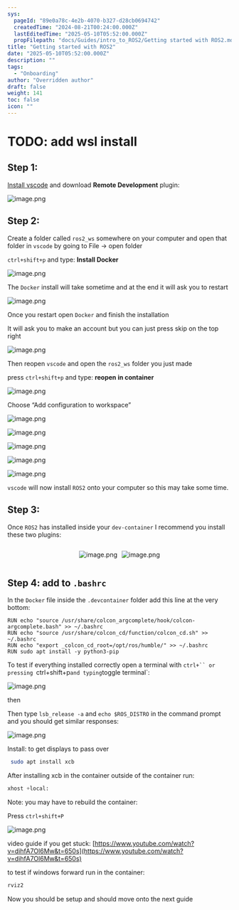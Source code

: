 ```yaml
---
sys:
  pageId: "89e0a78c-4e2b-4070-b327-d28cb0694742"
  createdTime: "2024-08-21T00:24:00.000Z"
  lastEditedTime: "2025-05-10T05:52:00.000Z"
  propFilepath: "docs/Guides/intro_to_ROS2/Getting started with ROS2.md"
title: "Getting started with ROS2"
date: "2025-05-10T05:52:00.000Z"
description: ""
tags:
  - "Onboarding"
author: "Overridden author"
draft: false
weight: 141
toc: false
icon: ""
---
```


# TODO: add wsl install

## Step 1:

[Install vscode](https://code.visualstudio.com/download) and download **Remote Development** plugin:

![image.png](https://prod-files-secure.s3.us-west-2.amazonaws.com/d518164a-d88e-44d1-a4ee-3adb3bd8bce0/efb52993-1881-4a40-b95e-6f020334f022/image.png?X-Amz-Algorithm=AWS4-HMAC-SHA256&X-Amz-Content-Sha256=UNSIGNED-PAYLOAD&X-Amz-Credential=ASIAZI2LB4665W6OU2ZL%2F20250514%2Fus-west-2%2Fs3%2Faws4_request&X-Amz-Date=20250514T220123Z&X-Amz-Expires=3600&X-Amz-Security-Token=IQoJb3JpZ2luX2VjEGYaCXVzLXdlc3QtMiJHMEUCICwsknqVGkhwEeIdklAXx8m9q%2BATo%2BGtIJkuwRDZjFqyAiEAsjWvtoCaYnWrmvD1iPtOc4ZIXUce9Rs7vebpw6qWQ3cq%2FwMIHxAAGgw2Mzc0MjMxODM4MDUiDHbEmnPA2K1yq9RRnircA5h97ICgxI0Jjub%2Faly0q1HBXj8w4l9XhFgxqCsqL2cx8C5F5HXD0QXfOBy9Cyelf4qkCSvF3wVAkPQ4H1s2m7SgeoxGs59wPQIXnYFNruxkB6RdgJ1LNkpCvEBlIKAhovqrTJhTGC4gSnGCkg77pwZ2eGmjOzKUSrmn12Wy1BN1K38dYivmPWXneaRqyHokqUmarm%2BXJ%2B59yu3TU%2BLYtzJ0lzzq6nyhAsQtpJ6uikP9LtVycDRF%2FOUP%2BrOG52eGoVaPZK%2FUZNPg63GM571gZIVAEhuhKfAIBN3xBPu%2F63axYbdDKBvS4%2FcMTYqQvm50QYqsdMn0O1ZkdAnx1njqX1d8QDowSWULiVpLxpLa1dyPcN5W1osP894w9wvG52nAZmd3GHD20j7FvTBXkgwLU7FbhYFTZu6HuUGgDtbyom1vknFKsLXcBgClYmw8kWvM8q4agq2kLrno1Ylm89dtKT%2FS83TYuwCxgVlxusP9Cqb88woQwbgNVKKLZpuh9u7EAhCkrZf841KThKD1LFZhA%2BC2yjE0%2B5eKsZHTt6utsIeI6bYlDvs0IJR0SAqTpwbRxvesy%2BkwO5joNywrngEJwJ6AVhIyJeNOh47gI9AeZkNdi91NoIDmMhljye3IMLyhlMEGOqUBV5VnaFpi1Y5sR4xOqitkl8tUXh2ctLf2BdiT5XvfCmJUSAmdvWb7%2BogTJsxiD0JEdATpHNhwauMUKSGudNRkd8SXNNSo8pPxhidOCTg2oB5xwW62y5wUxstkixq257mmz2H26xtLxP7uFJjd4SyXuWwIuOqTKNUOWAowTxUo9KeEBYd2iD86ri1LK20PREidj%2BCgwTpitnDYXgPbpFlNsgNhOdkC&X-Amz-Signature=344e3575ac54cadac6d8d49d81572d1d8f5bde5389952df018e2bf4846c94dfd&X-Amz-SignedHeaders=host&x-id=GetObject)

## Step 2:

Create a folder called `ros2_ws` somewhere on your computer and open that folder in `vscode` by going to File → open folder 

`ctrl+shift+p` and type: **Install Docker**

![image.png](https://prod-files-secure.s3.us-west-2.amazonaws.com/d518164a-d88e-44d1-a4ee-3adb3bd8bce0/2269dc0e-1cd5-47ff-bceb-c04ad9b2eab0/image.png?X-Amz-Algorithm=AWS4-HMAC-SHA256&X-Amz-Content-Sha256=UNSIGNED-PAYLOAD&X-Amz-Credential=ASIAZI2LB4665W6OU2ZL%2F20250514%2Fus-west-2%2Fs3%2Faws4_request&X-Amz-Date=20250514T220123Z&X-Amz-Expires=3600&X-Amz-Security-Token=IQoJb3JpZ2luX2VjEGYaCXVzLXdlc3QtMiJHMEUCICwsknqVGkhwEeIdklAXx8m9q%2BATo%2BGtIJkuwRDZjFqyAiEAsjWvtoCaYnWrmvD1iPtOc4ZIXUce9Rs7vebpw6qWQ3cq%2FwMIHxAAGgw2Mzc0MjMxODM4MDUiDHbEmnPA2K1yq9RRnircA5h97ICgxI0Jjub%2Faly0q1HBXj8w4l9XhFgxqCsqL2cx8C5F5HXD0QXfOBy9Cyelf4qkCSvF3wVAkPQ4H1s2m7SgeoxGs59wPQIXnYFNruxkB6RdgJ1LNkpCvEBlIKAhovqrTJhTGC4gSnGCkg77pwZ2eGmjOzKUSrmn12Wy1BN1K38dYivmPWXneaRqyHokqUmarm%2BXJ%2B59yu3TU%2BLYtzJ0lzzq6nyhAsQtpJ6uikP9LtVycDRF%2FOUP%2BrOG52eGoVaPZK%2FUZNPg63GM571gZIVAEhuhKfAIBN3xBPu%2F63axYbdDKBvS4%2FcMTYqQvm50QYqsdMn0O1ZkdAnx1njqX1d8QDowSWULiVpLxpLa1dyPcN5W1osP894w9wvG52nAZmd3GHD20j7FvTBXkgwLU7FbhYFTZu6HuUGgDtbyom1vknFKsLXcBgClYmw8kWvM8q4agq2kLrno1Ylm89dtKT%2FS83TYuwCxgVlxusP9Cqb88woQwbgNVKKLZpuh9u7EAhCkrZf841KThKD1LFZhA%2BC2yjE0%2B5eKsZHTt6utsIeI6bYlDvs0IJR0SAqTpwbRxvesy%2BkwO5joNywrngEJwJ6AVhIyJeNOh47gI9AeZkNdi91NoIDmMhljye3IMLyhlMEGOqUBV5VnaFpi1Y5sR4xOqitkl8tUXh2ctLf2BdiT5XvfCmJUSAmdvWb7%2BogTJsxiD0JEdATpHNhwauMUKSGudNRkd8SXNNSo8pPxhidOCTg2oB5xwW62y5wUxstkixq257mmz2H26xtLxP7uFJjd4SyXuWwIuOqTKNUOWAowTxUo9KeEBYd2iD86ri1LK20PREidj%2BCgwTpitnDYXgPbpFlNsgNhOdkC&X-Amz-Signature=ada4d0b0bbd600589b53bb6c41c2510cfdec9a6eedd4d6bec2e83bf8f98ccff2&X-Amz-SignedHeaders=host&x-id=GetObject)

The `Docker` install will take sometime and at the end it will ask you to restart

![image.png](https://prod-files-secure.s3.us-west-2.amazonaws.com/d518164a-d88e-44d1-a4ee-3adb3bd8bce0/ed233f78-be33-4b1f-b89c-9c346c0e961e/image.png?X-Amz-Algorithm=AWS4-HMAC-SHA256&X-Amz-Content-Sha256=UNSIGNED-PAYLOAD&X-Amz-Credential=ASIAZI2LB4665W6OU2ZL%2F20250514%2Fus-west-2%2Fs3%2Faws4_request&X-Amz-Date=20250514T220123Z&X-Amz-Expires=3600&X-Amz-Security-Token=IQoJb3JpZ2luX2VjEGYaCXVzLXdlc3QtMiJHMEUCICwsknqVGkhwEeIdklAXx8m9q%2BATo%2BGtIJkuwRDZjFqyAiEAsjWvtoCaYnWrmvD1iPtOc4ZIXUce9Rs7vebpw6qWQ3cq%2FwMIHxAAGgw2Mzc0MjMxODM4MDUiDHbEmnPA2K1yq9RRnircA5h97ICgxI0Jjub%2Faly0q1HBXj8w4l9XhFgxqCsqL2cx8C5F5HXD0QXfOBy9Cyelf4qkCSvF3wVAkPQ4H1s2m7SgeoxGs59wPQIXnYFNruxkB6RdgJ1LNkpCvEBlIKAhovqrTJhTGC4gSnGCkg77pwZ2eGmjOzKUSrmn12Wy1BN1K38dYivmPWXneaRqyHokqUmarm%2BXJ%2B59yu3TU%2BLYtzJ0lzzq6nyhAsQtpJ6uikP9LtVycDRF%2FOUP%2BrOG52eGoVaPZK%2FUZNPg63GM571gZIVAEhuhKfAIBN3xBPu%2F63axYbdDKBvS4%2FcMTYqQvm50QYqsdMn0O1ZkdAnx1njqX1d8QDowSWULiVpLxpLa1dyPcN5W1osP894w9wvG52nAZmd3GHD20j7FvTBXkgwLU7FbhYFTZu6HuUGgDtbyom1vknFKsLXcBgClYmw8kWvM8q4agq2kLrno1Ylm89dtKT%2FS83TYuwCxgVlxusP9Cqb88woQwbgNVKKLZpuh9u7EAhCkrZf841KThKD1LFZhA%2BC2yjE0%2B5eKsZHTt6utsIeI6bYlDvs0IJR0SAqTpwbRxvesy%2BkwO5joNywrngEJwJ6AVhIyJeNOh47gI9AeZkNdi91NoIDmMhljye3IMLyhlMEGOqUBV5VnaFpi1Y5sR4xOqitkl8tUXh2ctLf2BdiT5XvfCmJUSAmdvWb7%2BogTJsxiD0JEdATpHNhwauMUKSGudNRkd8SXNNSo8pPxhidOCTg2oB5xwW62y5wUxstkixq257mmz2H26xtLxP7uFJjd4SyXuWwIuOqTKNUOWAowTxUo9KeEBYd2iD86ri1LK20PREidj%2BCgwTpitnDYXgPbpFlNsgNhOdkC&X-Amz-Signature=4cf5b86eb724a8a9f4fccab2ea4c8041c783a8c88e9c40f83e47df295cf2ed4e&X-Amz-SignedHeaders=host&x-id=GetObject)

Once you restart open `Docker` and finish the installation

It will ask you to make an account but you can just press skip on the top right

![image.png](https://prod-files-secure.s3.us-west-2.amazonaws.com/d518164a-d88e-44d1-a4ee-3adb3bd8bce0/21010ad9-1659-4fd9-9f59-9932a09b2a3d/image.png?X-Amz-Algorithm=AWS4-HMAC-SHA256&X-Amz-Content-Sha256=UNSIGNED-PAYLOAD&X-Amz-Credential=ASIAZI2LB4665W6OU2ZL%2F20250514%2Fus-west-2%2Fs3%2Faws4_request&X-Amz-Date=20250514T220123Z&X-Amz-Expires=3600&X-Amz-Security-Token=IQoJb3JpZ2luX2VjEGYaCXVzLXdlc3QtMiJHMEUCICwsknqVGkhwEeIdklAXx8m9q%2BATo%2BGtIJkuwRDZjFqyAiEAsjWvtoCaYnWrmvD1iPtOc4ZIXUce9Rs7vebpw6qWQ3cq%2FwMIHxAAGgw2Mzc0MjMxODM4MDUiDHbEmnPA2K1yq9RRnircA5h97ICgxI0Jjub%2Faly0q1HBXj8w4l9XhFgxqCsqL2cx8C5F5HXD0QXfOBy9Cyelf4qkCSvF3wVAkPQ4H1s2m7SgeoxGs59wPQIXnYFNruxkB6RdgJ1LNkpCvEBlIKAhovqrTJhTGC4gSnGCkg77pwZ2eGmjOzKUSrmn12Wy1BN1K38dYivmPWXneaRqyHokqUmarm%2BXJ%2B59yu3TU%2BLYtzJ0lzzq6nyhAsQtpJ6uikP9LtVycDRF%2FOUP%2BrOG52eGoVaPZK%2FUZNPg63GM571gZIVAEhuhKfAIBN3xBPu%2F63axYbdDKBvS4%2FcMTYqQvm50QYqsdMn0O1ZkdAnx1njqX1d8QDowSWULiVpLxpLa1dyPcN5W1osP894w9wvG52nAZmd3GHD20j7FvTBXkgwLU7FbhYFTZu6HuUGgDtbyom1vknFKsLXcBgClYmw8kWvM8q4agq2kLrno1Ylm89dtKT%2FS83TYuwCxgVlxusP9Cqb88woQwbgNVKKLZpuh9u7EAhCkrZf841KThKD1LFZhA%2BC2yjE0%2B5eKsZHTt6utsIeI6bYlDvs0IJR0SAqTpwbRxvesy%2BkwO5joNywrngEJwJ6AVhIyJeNOh47gI9AeZkNdi91NoIDmMhljye3IMLyhlMEGOqUBV5VnaFpi1Y5sR4xOqitkl8tUXh2ctLf2BdiT5XvfCmJUSAmdvWb7%2BogTJsxiD0JEdATpHNhwauMUKSGudNRkd8SXNNSo8pPxhidOCTg2oB5xwW62y5wUxstkixq257mmz2H26xtLxP7uFJjd4SyXuWwIuOqTKNUOWAowTxUo9KeEBYd2iD86ri1LK20PREidj%2BCgwTpitnDYXgPbpFlNsgNhOdkC&X-Amz-Signature=415c5250120790a5f31d6c0b66bbf044a2a14d9c1eb229b435f4868020165874&X-Amz-SignedHeaders=host&x-id=GetObject)

Then reopen `vscode` and open the `ros2_ws` folder you just made

press `ctrl+shift+p` and type: **reopen in container**

![image.png](https://prod-files-secure.s3.us-west-2.amazonaws.com/d518164a-d88e-44d1-a4ee-3adb3bd8bce0/4e93b8c2-41ad-488c-8095-c74205196118/image.png?X-Amz-Algorithm=AWS4-HMAC-SHA256&X-Amz-Content-Sha256=UNSIGNED-PAYLOAD&X-Amz-Credential=ASIAZI2LB4665W6OU2ZL%2F20250514%2Fus-west-2%2Fs3%2Faws4_request&X-Amz-Date=20250514T220123Z&X-Amz-Expires=3600&X-Amz-Security-Token=IQoJb3JpZ2luX2VjEGYaCXVzLXdlc3QtMiJHMEUCICwsknqVGkhwEeIdklAXx8m9q%2BATo%2BGtIJkuwRDZjFqyAiEAsjWvtoCaYnWrmvD1iPtOc4ZIXUce9Rs7vebpw6qWQ3cq%2FwMIHxAAGgw2Mzc0MjMxODM4MDUiDHbEmnPA2K1yq9RRnircA5h97ICgxI0Jjub%2Faly0q1HBXj8w4l9XhFgxqCsqL2cx8C5F5HXD0QXfOBy9Cyelf4qkCSvF3wVAkPQ4H1s2m7SgeoxGs59wPQIXnYFNruxkB6RdgJ1LNkpCvEBlIKAhovqrTJhTGC4gSnGCkg77pwZ2eGmjOzKUSrmn12Wy1BN1K38dYivmPWXneaRqyHokqUmarm%2BXJ%2B59yu3TU%2BLYtzJ0lzzq6nyhAsQtpJ6uikP9LtVycDRF%2FOUP%2BrOG52eGoVaPZK%2FUZNPg63GM571gZIVAEhuhKfAIBN3xBPu%2F63axYbdDKBvS4%2FcMTYqQvm50QYqsdMn0O1ZkdAnx1njqX1d8QDowSWULiVpLxpLa1dyPcN5W1osP894w9wvG52nAZmd3GHD20j7FvTBXkgwLU7FbhYFTZu6HuUGgDtbyom1vknFKsLXcBgClYmw8kWvM8q4agq2kLrno1Ylm89dtKT%2FS83TYuwCxgVlxusP9Cqb88woQwbgNVKKLZpuh9u7EAhCkrZf841KThKD1LFZhA%2BC2yjE0%2B5eKsZHTt6utsIeI6bYlDvs0IJR0SAqTpwbRxvesy%2BkwO5joNywrngEJwJ6AVhIyJeNOh47gI9AeZkNdi91NoIDmMhljye3IMLyhlMEGOqUBV5VnaFpi1Y5sR4xOqitkl8tUXh2ctLf2BdiT5XvfCmJUSAmdvWb7%2BogTJsxiD0JEdATpHNhwauMUKSGudNRkd8SXNNSo8pPxhidOCTg2oB5xwW62y5wUxstkixq257mmz2H26xtLxP7uFJjd4SyXuWwIuOqTKNUOWAowTxUo9KeEBYd2iD86ri1LK20PREidj%2BCgwTpitnDYXgPbpFlNsgNhOdkC&X-Amz-Signature=f324e10c2e62bd86037511610a56ca05512160ae317ddc981cb38cca215cfaa6&X-Amz-SignedHeaders=host&x-id=GetObject)

Choose “Add configuration to workspace”

![image.png](https://prod-files-secure.s3.us-west-2.amazonaws.com/d518164a-d88e-44d1-a4ee-3adb3bd8bce0/9560b282-5060-4989-ba37-97e7b2c22476/image.png?X-Amz-Algorithm=AWS4-HMAC-SHA256&X-Amz-Content-Sha256=UNSIGNED-PAYLOAD&X-Amz-Credential=ASIAZI2LB4665W6OU2ZL%2F20250514%2Fus-west-2%2Fs3%2Faws4_request&X-Amz-Date=20250514T220123Z&X-Amz-Expires=3600&X-Amz-Security-Token=IQoJb3JpZ2luX2VjEGYaCXVzLXdlc3QtMiJHMEUCICwsknqVGkhwEeIdklAXx8m9q%2BATo%2BGtIJkuwRDZjFqyAiEAsjWvtoCaYnWrmvD1iPtOc4ZIXUce9Rs7vebpw6qWQ3cq%2FwMIHxAAGgw2Mzc0MjMxODM4MDUiDHbEmnPA2K1yq9RRnircA5h97ICgxI0Jjub%2Faly0q1HBXj8w4l9XhFgxqCsqL2cx8C5F5HXD0QXfOBy9Cyelf4qkCSvF3wVAkPQ4H1s2m7SgeoxGs59wPQIXnYFNruxkB6RdgJ1LNkpCvEBlIKAhovqrTJhTGC4gSnGCkg77pwZ2eGmjOzKUSrmn12Wy1BN1K38dYivmPWXneaRqyHokqUmarm%2BXJ%2B59yu3TU%2BLYtzJ0lzzq6nyhAsQtpJ6uikP9LtVycDRF%2FOUP%2BrOG52eGoVaPZK%2FUZNPg63GM571gZIVAEhuhKfAIBN3xBPu%2F63axYbdDKBvS4%2FcMTYqQvm50QYqsdMn0O1ZkdAnx1njqX1d8QDowSWULiVpLxpLa1dyPcN5W1osP894w9wvG52nAZmd3GHD20j7FvTBXkgwLU7FbhYFTZu6HuUGgDtbyom1vknFKsLXcBgClYmw8kWvM8q4agq2kLrno1Ylm89dtKT%2FS83TYuwCxgVlxusP9Cqb88woQwbgNVKKLZpuh9u7EAhCkrZf841KThKD1LFZhA%2BC2yjE0%2B5eKsZHTt6utsIeI6bYlDvs0IJR0SAqTpwbRxvesy%2BkwO5joNywrngEJwJ6AVhIyJeNOh47gI9AeZkNdi91NoIDmMhljye3IMLyhlMEGOqUBV5VnaFpi1Y5sR4xOqitkl8tUXh2ctLf2BdiT5XvfCmJUSAmdvWb7%2BogTJsxiD0JEdATpHNhwauMUKSGudNRkd8SXNNSo8pPxhidOCTg2oB5xwW62y5wUxstkixq257mmz2H26xtLxP7uFJjd4SyXuWwIuOqTKNUOWAowTxUo9KeEBYd2iD86ri1LK20PREidj%2BCgwTpitnDYXgPbpFlNsgNhOdkC&X-Amz-Signature=a7c710b83f835b850ec2b95db8761937b78c0b93721279f94752deae7b165908&X-Amz-SignedHeaders=host&x-id=GetObject)

![image.png](https://prod-files-secure.s3.us-west-2.amazonaws.com/d518164a-d88e-44d1-a4ee-3adb3bd8bce0/2ee63f81-886b-48e8-a553-dc6e5eac99e4/image.png?X-Amz-Algorithm=AWS4-HMAC-SHA256&X-Amz-Content-Sha256=UNSIGNED-PAYLOAD&X-Amz-Credential=ASIAZI2LB4665W6OU2ZL%2F20250514%2Fus-west-2%2Fs3%2Faws4_request&X-Amz-Date=20250514T220123Z&X-Amz-Expires=3600&X-Amz-Security-Token=IQoJb3JpZ2luX2VjEGYaCXVzLXdlc3QtMiJHMEUCICwsknqVGkhwEeIdklAXx8m9q%2BATo%2BGtIJkuwRDZjFqyAiEAsjWvtoCaYnWrmvD1iPtOc4ZIXUce9Rs7vebpw6qWQ3cq%2FwMIHxAAGgw2Mzc0MjMxODM4MDUiDHbEmnPA2K1yq9RRnircA5h97ICgxI0Jjub%2Faly0q1HBXj8w4l9XhFgxqCsqL2cx8C5F5HXD0QXfOBy9Cyelf4qkCSvF3wVAkPQ4H1s2m7SgeoxGs59wPQIXnYFNruxkB6RdgJ1LNkpCvEBlIKAhovqrTJhTGC4gSnGCkg77pwZ2eGmjOzKUSrmn12Wy1BN1K38dYivmPWXneaRqyHokqUmarm%2BXJ%2B59yu3TU%2BLYtzJ0lzzq6nyhAsQtpJ6uikP9LtVycDRF%2FOUP%2BrOG52eGoVaPZK%2FUZNPg63GM571gZIVAEhuhKfAIBN3xBPu%2F63axYbdDKBvS4%2FcMTYqQvm50QYqsdMn0O1ZkdAnx1njqX1d8QDowSWULiVpLxpLa1dyPcN5W1osP894w9wvG52nAZmd3GHD20j7FvTBXkgwLU7FbhYFTZu6HuUGgDtbyom1vknFKsLXcBgClYmw8kWvM8q4agq2kLrno1Ylm89dtKT%2FS83TYuwCxgVlxusP9Cqb88woQwbgNVKKLZpuh9u7EAhCkrZf841KThKD1LFZhA%2BC2yjE0%2B5eKsZHTt6utsIeI6bYlDvs0IJR0SAqTpwbRxvesy%2BkwO5joNywrngEJwJ6AVhIyJeNOh47gI9AeZkNdi91NoIDmMhljye3IMLyhlMEGOqUBV5VnaFpi1Y5sR4xOqitkl8tUXh2ctLf2BdiT5XvfCmJUSAmdvWb7%2BogTJsxiD0JEdATpHNhwauMUKSGudNRkd8SXNNSo8pPxhidOCTg2oB5xwW62y5wUxstkixq257mmz2H26xtLxP7uFJjd4SyXuWwIuOqTKNUOWAowTxUo9KeEBYd2iD86ri1LK20PREidj%2BCgwTpitnDYXgPbpFlNsgNhOdkC&X-Amz-Signature=bc0fc6d94fe90c0d288e7ab4ea32a38715cf6f3f2d9f4f10dda993b8e430420c&X-Amz-SignedHeaders=host&x-id=GetObject)

![image.png](https://prod-files-secure.s3.us-west-2.amazonaws.com/d518164a-d88e-44d1-a4ee-3adb3bd8bce0/ae1580b2-b048-407e-aed9-b584224a7a04/image.png?X-Amz-Algorithm=AWS4-HMAC-SHA256&X-Amz-Content-Sha256=UNSIGNED-PAYLOAD&X-Amz-Credential=ASIAZI2LB4665W6OU2ZL%2F20250514%2Fus-west-2%2Fs3%2Faws4_request&X-Amz-Date=20250514T220123Z&X-Amz-Expires=3600&X-Amz-Security-Token=IQoJb3JpZ2luX2VjEGYaCXVzLXdlc3QtMiJHMEUCICwsknqVGkhwEeIdklAXx8m9q%2BATo%2BGtIJkuwRDZjFqyAiEAsjWvtoCaYnWrmvD1iPtOc4ZIXUce9Rs7vebpw6qWQ3cq%2FwMIHxAAGgw2Mzc0MjMxODM4MDUiDHbEmnPA2K1yq9RRnircA5h97ICgxI0Jjub%2Faly0q1HBXj8w4l9XhFgxqCsqL2cx8C5F5HXD0QXfOBy9Cyelf4qkCSvF3wVAkPQ4H1s2m7SgeoxGs59wPQIXnYFNruxkB6RdgJ1LNkpCvEBlIKAhovqrTJhTGC4gSnGCkg77pwZ2eGmjOzKUSrmn12Wy1BN1K38dYivmPWXneaRqyHokqUmarm%2BXJ%2B59yu3TU%2BLYtzJ0lzzq6nyhAsQtpJ6uikP9LtVycDRF%2FOUP%2BrOG52eGoVaPZK%2FUZNPg63GM571gZIVAEhuhKfAIBN3xBPu%2F63axYbdDKBvS4%2FcMTYqQvm50QYqsdMn0O1ZkdAnx1njqX1d8QDowSWULiVpLxpLa1dyPcN5W1osP894w9wvG52nAZmd3GHD20j7FvTBXkgwLU7FbhYFTZu6HuUGgDtbyom1vknFKsLXcBgClYmw8kWvM8q4agq2kLrno1Ylm89dtKT%2FS83TYuwCxgVlxusP9Cqb88woQwbgNVKKLZpuh9u7EAhCkrZf841KThKD1LFZhA%2BC2yjE0%2B5eKsZHTt6utsIeI6bYlDvs0IJR0SAqTpwbRxvesy%2BkwO5joNywrngEJwJ6AVhIyJeNOh47gI9AeZkNdi91NoIDmMhljye3IMLyhlMEGOqUBV5VnaFpi1Y5sR4xOqitkl8tUXh2ctLf2BdiT5XvfCmJUSAmdvWb7%2BogTJsxiD0JEdATpHNhwauMUKSGudNRkd8SXNNSo8pPxhidOCTg2oB5xwW62y5wUxstkixq257mmz2H26xtLxP7uFJjd4SyXuWwIuOqTKNUOWAowTxUo9KeEBYd2iD86ri1LK20PREidj%2BCgwTpitnDYXgPbpFlNsgNhOdkC&X-Amz-Signature=0d3923b20328214676af3cf60f482936348d3b5d6c01668b094138e82ea652da&X-Amz-SignedHeaders=host&x-id=GetObject)

![image.png](https://prod-files-secure.s3.us-west-2.amazonaws.com/d518164a-d88e-44d1-a4ee-3adb3bd8bce0/53255b28-f75e-430f-b9e3-c0ac8577e42b/image.png?X-Amz-Algorithm=AWS4-HMAC-SHA256&X-Amz-Content-Sha256=UNSIGNED-PAYLOAD&X-Amz-Credential=ASIAZI2LB4665W6OU2ZL%2F20250514%2Fus-west-2%2Fs3%2Faws4_request&X-Amz-Date=20250514T220123Z&X-Amz-Expires=3600&X-Amz-Security-Token=IQoJb3JpZ2luX2VjEGYaCXVzLXdlc3QtMiJHMEUCICwsknqVGkhwEeIdklAXx8m9q%2BATo%2BGtIJkuwRDZjFqyAiEAsjWvtoCaYnWrmvD1iPtOc4ZIXUce9Rs7vebpw6qWQ3cq%2FwMIHxAAGgw2Mzc0MjMxODM4MDUiDHbEmnPA2K1yq9RRnircA5h97ICgxI0Jjub%2Faly0q1HBXj8w4l9XhFgxqCsqL2cx8C5F5HXD0QXfOBy9Cyelf4qkCSvF3wVAkPQ4H1s2m7SgeoxGs59wPQIXnYFNruxkB6RdgJ1LNkpCvEBlIKAhovqrTJhTGC4gSnGCkg77pwZ2eGmjOzKUSrmn12Wy1BN1K38dYivmPWXneaRqyHokqUmarm%2BXJ%2B59yu3TU%2BLYtzJ0lzzq6nyhAsQtpJ6uikP9LtVycDRF%2FOUP%2BrOG52eGoVaPZK%2FUZNPg63GM571gZIVAEhuhKfAIBN3xBPu%2F63axYbdDKBvS4%2FcMTYqQvm50QYqsdMn0O1ZkdAnx1njqX1d8QDowSWULiVpLxpLa1dyPcN5W1osP894w9wvG52nAZmd3GHD20j7FvTBXkgwLU7FbhYFTZu6HuUGgDtbyom1vknFKsLXcBgClYmw8kWvM8q4agq2kLrno1Ylm89dtKT%2FS83TYuwCxgVlxusP9Cqb88woQwbgNVKKLZpuh9u7EAhCkrZf841KThKD1LFZhA%2BC2yjE0%2B5eKsZHTt6utsIeI6bYlDvs0IJR0SAqTpwbRxvesy%2BkwO5joNywrngEJwJ6AVhIyJeNOh47gI9AeZkNdi91NoIDmMhljye3IMLyhlMEGOqUBV5VnaFpi1Y5sR4xOqitkl8tUXh2ctLf2BdiT5XvfCmJUSAmdvWb7%2BogTJsxiD0JEdATpHNhwauMUKSGudNRkd8SXNNSo8pPxhidOCTg2oB5xwW62y5wUxstkixq257mmz2H26xtLxP7uFJjd4SyXuWwIuOqTKNUOWAowTxUo9KeEBYd2iD86ri1LK20PREidj%2BCgwTpitnDYXgPbpFlNsgNhOdkC&X-Amz-Signature=88fa73b176ccef7a1fd59d4385801b4236dd88cfa0e2057fc38719dbf15dd866&X-Amz-SignedHeaders=host&x-id=GetObject)

![image.png](https://prod-files-secure.s3.us-west-2.amazonaws.com/d518164a-d88e-44d1-a4ee-3adb3bd8bce0/7c562767-5af9-4ffb-97d1-327bcdf4ee00/image.png?X-Amz-Algorithm=AWS4-HMAC-SHA256&X-Amz-Content-Sha256=UNSIGNED-PAYLOAD&X-Amz-Credential=ASIAZI2LB4665W6OU2ZL%2F20250514%2Fus-west-2%2Fs3%2Faws4_request&X-Amz-Date=20250514T220123Z&X-Amz-Expires=3600&X-Amz-Security-Token=IQoJb3JpZ2luX2VjEGYaCXVzLXdlc3QtMiJHMEUCICwsknqVGkhwEeIdklAXx8m9q%2BATo%2BGtIJkuwRDZjFqyAiEAsjWvtoCaYnWrmvD1iPtOc4ZIXUce9Rs7vebpw6qWQ3cq%2FwMIHxAAGgw2Mzc0MjMxODM4MDUiDHbEmnPA2K1yq9RRnircA5h97ICgxI0Jjub%2Faly0q1HBXj8w4l9XhFgxqCsqL2cx8C5F5HXD0QXfOBy9Cyelf4qkCSvF3wVAkPQ4H1s2m7SgeoxGs59wPQIXnYFNruxkB6RdgJ1LNkpCvEBlIKAhovqrTJhTGC4gSnGCkg77pwZ2eGmjOzKUSrmn12Wy1BN1K38dYivmPWXneaRqyHokqUmarm%2BXJ%2B59yu3TU%2BLYtzJ0lzzq6nyhAsQtpJ6uikP9LtVycDRF%2FOUP%2BrOG52eGoVaPZK%2FUZNPg63GM571gZIVAEhuhKfAIBN3xBPu%2F63axYbdDKBvS4%2FcMTYqQvm50QYqsdMn0O1ZkdAnx1njqX1d8QDowSWULiVpLxpLa1dyPcN5W1osP894w9wvG52nAZmd3GHD20j7FvTBXkgwLU7FbhYFTZu6HuUGgDtbyom1vknFKsLXcBgClYmw8kWvM8q4agq2kLrno1Ylm89dtKT%2FS83TYuwCxgVlxusP9Cqb88woQwbgNVKKLZpuh9u7EAhCkrZf841KThKD1LFZhA%2BC2yjE0%2B5eKsZHTt6utsIeI6bYlDvs0IJR0SAqTpwbRxvesy%2BkwO5joNywrngEJwJ6AVhIyJeNOh47gI9AeZkNdi91NoIDmMhljye3IMLyhlMEGOqUBV5VnaFpi1Y5sR4xOqitkl8tUXh2ctLf2BdiT5XvfCmJUSAmdvWb7%2BogTJsxiD0JEdATpHNhwauMUKSGudNRkd8SXNNSo8pPxhidOCTg2oB5xwW62y5wUxstkixq257mmz2H26xtLxP7uFJjd4SyXuWwIuOqTKNUOWAowTxUo9KeEBYd2iD86ri1LK20PREidj%2BCgwTpitnDYXgPbpFlNsgNhOdkC&X-Amz-Signature=49cd243166fbebaf493f888b239cb57d52c65d517ec2bda0addcf41d4147101e&X-Amz-SignedHeaders=host&x-id=GetObject)

`vscode` will now install `ROS2` onto your computer so this may take some time.

## Step 3:

Once `ROS2` has installed inside your `dev-container` I recommend you install these two plugins:

<div style="display: flex;flex-direction: row; column-gap:10px; max-width: 630px;justify-content: center;">
<div>

![image.png](https://prod-files-secure.s3.us-west-2.amazonaws.com/d518164a-d88e-44d1-a4ee-3adb3bd8bce0/3fc3d550-5a54-4ba1-ba6b-faa01cdb7369/image.png?X-Amz-Algorithm=AWS4-HMAC-SHA256&X-Amz-Content-Sha256=UNSIGNED-PAYLOAD&X-Amz-Credential=ASIAZI2LB466QS6IVX3D%2F20250514%2Fus-west-2%2Fs3%2Faws4_request&X-Amz-Date=20250514T220129Z&X-Amz-Expires=3600&X-Amz-Security-Token=IQoJb3JpZ2luX2VjEGYaCXVzLXdlc3QtMiJGMEQCIAJfQ0%2FAkZs26Kq2xu8dGHbw5VTBIyJ%2BQX8S%2F7s91%2BD2AiA9t55bqRRIyub8%2BDOjCFa%2Fbjqtf0PQcW%2B8b%2FWGbNK5nyr%2FAwgfEAAaDDYzNzQyMzE4MzgwNSIM1ZN3IeAMWeTDz5N3KtwDZgRQdTZUcpLCQsLwqiXNOMwiQONNt1UvNZKpXjHq3Mfq5%2BRLH2y9unqLdviykI1W%2FxCq1gZX2U6vwa4gdPwN1CFFQnp2Io%2Bmi%2BH6q3ZfW8cB3nGUtWn1Luwhc3PwS8b3hX1IzNHPXuhmpvUykX3cmFHyLo0shnM48vdeTJjHMhKTzQRRi559EhW4TiJ4I0RnuWM4fC8DZwkNhcFdveFf3c30J44i8ZB18azZMlb4FqwzneG8w1nBYOGdFXsVmzCtCgWOO7BoS9NAKioYwfwn5Krv5%2B0S5BZZoD794EjNQ0FKS4H3waHkTq9RYyN3b8D8QDHyiEkNg3YCInG9EJ3qtfxwoiECV%2BkL4qWFu%2FEneUrh63g%2BiSaoWUYEi8mTGqXxbmZR2Lvdn7AzuZiSYyCH%2F4EDnWWF6QHh0cQ64tLCsj7K529pJjzBuybAjOcU1HPTnS1O5PEUIejOVS58%2F4O8Ez4iLfmHvcX5WAaPI%2FY2CFN64b6NQGtXjNZtxWqF0IEi0v4j88R7t6QiFOVMb7UHbVn5YWeCYS8FQdSwyYEgCKcRYtHF0iuvyrIzvNq6Vp%2Bk7cNFdrkBcgou%2BIQe7L6QspJ7Pmfr92khF6Bjn5FBicBaO%2B4kM%2BbZEbHBVI4wiqGUwQY6pgG1gZtCdxWTlJHPwdZluqU5RD5L2yxubD1MXnPOUFrzEbGFeJMivbCWSqEfFV1JT6TNgjt7fZdEHab4vsr1XF7djG6aj1vouMRTNx0LQ1U0uDCKZeuYt77Kp5znGB44E9JcdXPyGWC7oaWQn090hcZEmdhySQ7ms12HzM4z09t2z703pbA3n3qOrLtdPo5zAcv6xSwlSmIVdYH59nhogSQl9TzJiB5H&X-Amz-Signature=543f40439b82ba2b1150940de17ecc926d1e50167c4ab55278620f7083afe432&X-Amz-SignedHeaders=host&x-id=GetObject)

</div>
<div>

![image.png](https://prod-files-secure.s3.us-west-2.amazonaws.com/d518164a-d88e-44d1-a4ee-3adb3bd8bce0/d994cc66-13c2-4093-a5a3-f84cf4601a82/image.png?X-Amz-Algorithm=AWS4-HMAC-SHA256&X-Amz-Content-Sha256=UNSIGNED-PAYLOAD&X-Amz-Credential=ASIAZI2LB4665CDAMFDN%2F20250514%2Fus-west-2%2Fs3%2Faws4_request&X-Amz-Date=20250514T220130Z&X-Amz-Expires=3600&X-Amz-Security-Token=IQoJb3JpZ2luX2VjEGYaCXVzLXdlc3QtMiJGMEQCIFSAPvbxfbOtupEMe5YtjThdY0uREwJkTXg6y8vVMdmtAiAIqh9wjxpwu%2BYq1HEigTz%2BSWiad6T5AQA8eI1wS%2BjLHyr%2FAwgfEAAaDDYzNzQyMzE4MzgwNSIMlNbbFUVwk0%2B9olFcKtwD4C89srofAXBgfYH5a0YgAeehxnxFW%2FP8UAY485VUNAy9cBNaMlSPeddniPrF4A0E1w65J6%2FDn9arxipIcRwXw7zyj%2BZUS7IL04t96oS9lffjgC9e%2FALC8%2BTr5q6OxyZDmcy4XZA6BjxtxQ7g1CLlPj%2Blu7IyVzTTjftnTjAeYN3MgwM8co3PTMsZpov57nklUlLmtgMQI37OBkBPVFl5E8TyYfy6iax9fISIG2eNn6qxyFk7smqwLMHeK9JOIsoKc%2FIeXdIqZzHiKnHPA6LlAnUkGIRLsmE0%2Fe9GUijt9ZaD5slVXJx5Mk4s55PbKk5EdyQPvpppDJgTV8jCcTNN%2BPevzJZaRKWhPNiF6XLmFPFNXMy5n0RWs1ONpQuU8y%2BybaV0fQcU8st6qTKD24Kwhn6xbfPl03INIR2Kp7vxTftBh7doLKsE2okBjez3bLWoQQ2ECuhZMLmLMQmwD%2Fo2ZnV1sUER7v6IL55hulJ5gklEVklgWXZ0syQRZTLtUHaS6iQZgPQsU2CEGPWXvbJk8wh8ZphKVS4e%2B9qNlm4FQ4sjwvY%2FNfLQgNfh5A%2BKkR50fHsL9eeMF91%2Fgk5qS2lS0aCsmquA7Jrzfg5%2BeniditbgwqpvCkCgiMTXWJcwyqGUwQY6pgEByVQ3SMGUwTSK0Y1D8lZsw8oDcLMOAB8GnZfraizZM3tITCNrGucP7TxrkatVvGVa%2FTFN51aEP%2BULykudaI6jti6ry27NDdo43pL1dKnvbr6YffeIRmjLQwdpPoZWdde%2F7gM%2BxwfJsj5%2B0liJBrUHLvygSXovTyzfUvX6kkqUi%2BVhkpazfwPVE5bwY%2FH6q9iAufuS7lS0HOSxThS%2FwzNXZdZuSI3M&X-Amz-Signature=f9a2b04d895c7a3ec4e17806c5cad455c066b01206b0767f4a37221654133b6a&X-Amz-SignedHeaders=host&x-id=GetObject)

</div>
</div>

## Step 4: add to `.bashrc`

In the `Docker` file inside the `.devcontainer` folder add this line at the very bottom: 

```docker
RUN echo "source /usr/share/colcon_argcomplete/hook/colcon-argcomplete.bash" >> ~/.bashrc
RUN echo "source /usr/share/colcon_cd/function/colcon_cd.sh" >> ~/.bashrc
RUN echo "export _colcon_cd_root=/opt/ros/humble/" >> ~/.bashrc
RUN sudo apt install -y python3-pip 
```

To test if everything installed correctly open a terminal with `ctrl+`` or pressing `ctrl+shift+p` and typing `toggle terminal`:

![image.png](https://prod-files-secure.s3.us-west-2.amazonaws.com/d518164a-d88e-44d1-a4ee-3adb3bd8bce0/6a4943d8-b04e-4c02-9a58-775f3384d1a5/image.png?X-Amz-Algorithm=AWS4-HMAC-SHA256&X-Amz-Content-Sha256=UNSIGNED-PAYLOAD&X-Amz-Credential=ASIAZI2LB4665W6OU2ZL%2F20250514%2Fus-west-2%2Fs3%2Faws4_request&X-Amz-Date=20250514T220123Z&X-Amz-Expires=3600&X-Amz-Security-Token=IQoJb3JpZ2luX2VjEGYaCXVzLXdlc3QtMiJHMEUCICwsknqVGkhwEeIdklAXx8m9q%2BATo%2BGtIJkuwRDZjFqyAiEAsjWvtoCaYnWrmvD1iPtOc4ZIXUce9Rs7vebpw6qWQ3cq%2FwMIHxAAGgw2Mzc0MjMxODM4MDUiDHbEmnPA2K1yq9RRnircA5h97ICgxI0Jjub%2Faly0q1HBXj8w4l9XhFgxqCsqL2cx8C5F5HXD0QXfOBy9Cyelf4qkCSvF3wVAkPQ4H1s2m7SgeoxGs59wPQIXnYFNruxkB6RdgJ1LNkpCvEBlIKAhovqrTJhTGC4gSnGCkg77pwZ2eGmjOzKUSrmn12Wy1BN1K38dYivmPWXneaRqyHokqUmarm%2BXJ%2B59yu3TU%2BLYtzJ0lzzq6nyhAsQtpJ6uikP9LtVycDRF%2FOUP%2BrOG52eGoVaPZK%2FUZNPg63GM571gZIVAEhuhKfAIBN3xBPu%2F63axYbdDKBvS4%2FcMTYqQvm50QYqsdMn0O1ZkdAnx1njqX1d8QDowSWULiVpLxpLa1dyPcN5W1osP894w9wvG52nAZmd3GHD20j7FvTBXkgwLU7FbhYFTZu6HuUGgDtbyom1vknFKsLXcBgClYmw8kWvM8q4agq2kLrno1Ylm89dtKT%2FS83TYuwCxgVlxusP9Cqb88woQwbgNVKKLZpuh9u7EAhCkrZf841KThKD1LFZhA%2BC2yjE0%2B5eKsZHTt6utsIeI6bYlDvs0IJR0SAqTpwbRxvesy%2BkwO5joNywrngEJwJ6AVhIyJeNOh47gI9AeZkNdi91NoIDmMhljye3IMLyhlMEGOqUBV5VnaFpi1Y5sR4xOqitkl8tUXh2ctLf2BdiT5XvfCmJUSAmdvWb7%2BogTJsxiD0JEdATpHNhwauMUKSGudNRkd8SXNNSo8pPxhidOCTg2oB5xwW62y5wUxstkixq257mmz2H26xtLxP7uFJjd4SyXuWwIuOqTKNUOWAowTxUo9KeEBYd2iD86ri1LK20PREidj%2BCgwTpitnDYXgPbpFlNsgNhOdkC&X-Amz-Signature=ec6f62a1c970119013f4c1be69a51a20d7e80a58a5154a4c47c1fb872a3751ce&X-Amz-SignedHeaders=host&x-id=GetObject)

then 

Then type `lsb_release -a` and `echo $ROS_DISTRO` in the command prompt and you should get similar responses:

![image.png](https://prod-files-secure.s3.us-west-2.amazonaws.com/d518164a-d88e-44d1-a4ee-3adb3bd8bce0/3e635dec-a805-4e85-8b9e-d000e5b71a4e/image.png?X-Amz-Algorithm=AWS4-HMAC-SHA256&X-Amz-Content-Sha256=UNSIGNED-PAYLOAD&X-Amz-Credential=ASIAZI2LB4665W6OU2ZL%2F20250514%2Fus-west-2%2Fs3%2Faws4_request&X-Amz-Date=20250514T220123Z&X-Amz-Expires=3600&X-Amz-Security-Token=IQoJb3JpZ2luX2VjEGYaCXVzLXdlc3QtMiJHMEUCICwsknqVGkhwEeIdklAXx8m9q%2BATo%2BGtIJkuwRDZjFqyAiEAsjWvtoCaYnWrmvD1iPtOc4ZIXUce9Rs7vebpw6qWQ3cq%2FwMIHxAAGgw2Mzc0MjMxODM4MDUiDHbEmnPA2K1yq9RRnircA5h97ICgxI0Jjub%2Faly0q1HBXj8w4l9XhFgxqCsqL2cx8C5F5HXD0QXfOBy9Cyelf4qkCSvF3wVAkPQ4H1s2m7SgeoxGs59wPQIXnYFNruxkB6RdgJ1LNkpCvEBlIKAhovqrTJhTGC4gSnGCkg77pwZ2eGmjOzKUSrmn12Wy1BN1K38dYivmPWXneaRqyHokqUmarm%2BXJ%2B59yu3TU%2BLYtzJ0lzzq6nyhAsQtpJ6uikP9LtVycDRF%2FOUP%2BrOG52eGoVaPZK%2FUZNPg63GM571gZIVAEhuhKfAIBN3xBPu%2F63axYbdDKBvS4%2FcMTYqQvm50QYqsdMn0O1ZkdAnx1njqX1d8QDowSWULiVpLxpLa1dyPcN5W1osP894w9wvG52nAZmd3GHD20j7FvTBXkgwLU7FbhYFTZu6HuUGgDtbyom1vknFKsLXcBgClYmw8kWvM8q4agq2kLrno1Ylm89dtKT%2FS83TYuwCxgVlxusP9Cqb88woQwbgNVKKLZpuh9u7EAhCkrZf841KThKD1LFZhA%2BC2yjE0%2B5eKsZHTt6utsIeI6bYlDvs0IJR0SAqTpwbRxvesy%2BkwO5joNywrngEJwJ6AVhIyJeNOh47gI9AeZkNdi91NoIDmMhljye3IMLyhlMEGOqUBV5VnaFpi1Y5sR4xOqitkl8tUXh2ctLf2BdiT5XvfCmJUSAmdvWb7%2BogTJsxiD0JEdATpHNhwauMUKSGudNRkd8SXNNSo8pPxhidOCTg2oB5xwW62y5wUxstkixq257mmz2H26xtLxP7uFJjd4SyXuWwIuOqTKNUOWAowTxUo9KeEBYd2iD86ri1LK20PREidj%2BCgwTpitnDYXgPbpFlNsgNhOdkC&X-Amz-Signature=cdc9fef1ca30860aa30d4bb758ddee24d5ea318b9ce4f4738139b1c89ae486e3&X-Amz-SignedHeaders=host&x-id=GetObject)

Install:  to get displays to pass over

```bash
 sudo apt install xcb
```

After installing xcb in the container outside of the container run:

```python
xhost +local:
```

Note: you may have to rebuild the container:

Press `ctrl+shift+P`

![image.png](https://prod-files-secure.s3.us-west-2.amazonaws.com/d518164a-d88e-44d1-a4ee-3adb3bd8bce0/6c2be660-2618-4c38-9c26-53554f7a0b7b/image.png?X-Amz-Algorithm=AWS4-HMAC-SHA256&X-Amz-Content-Sha256=UNSIGNED-PAYLOAD&X-Amz-Credential=ASIAZI2LB4665W6OU2ZL%2F20250514%2Fus-west-2%2Fs3%2Faws4_request&X-Amz-Date=20250514T220123Z&X-Amz-Expires=3600&X-Amz-Security-Token=IQoJb3JpZ2luX2VjEGYaCXVzLXdlc3QtMiJHMEUCICwsknqVGkhwEeIdklAXx8m9q%2BATo%2BGtIJkuwRDZjFqyAiEAsjWvtoCaYnWrmvD1iPtOc4ZIXUce9Rs7vebpw6qWQ3cq%2FwMIHxAAGgw2Mzc0MjMxODM4MDUiDHbEmnPA2K1yq9RRnircA5h97ICgxI0Jjub%2Faly0q1HBXj8w4l9XhFgxqCsqL2cx8C5F5HXD0QXfOBy9Cyelf4qkCSvF3wVAkPQ4H1s2m7SgeoxGs59wPQIXnYFNruxkB6RdgJ1LNkpCvEBlIKAhovqrTJhTGC4gSnGCkg77pwZ2eGmjOzKUSrmn12Wy1BN1K38dYivmPWXneaRqyHokqUmarm%2BXJ%2B59yu3TU%2BLYtzJ0lzzq6nyhAsQtpJ6uikP9LtVycDRF%2FOUP%2BrOG52eGoVaPZK%2FUZNPg63GM571gZIVAEhuhKfAIBN3xBPu%2F63axYbdDKBvS4%2FcMTYqQvm50QYqsdMn0O1ZkdAnx1njqX1d8QDowSWULiVpLxpLa1dyPcN5W1osP894w9wvG52nAZmd3GHD20j7FvTBXkgwLU7FbhYFTZu6HuUGgDtbyom1vknFKsLXcBgClYmw8kWvM8q4agq2kLrno1Ylm89dtKT%2FS83TYuwCxgVlxusP9Cqb88woQwbgNVKKLZpuh9u7EAhCkrZf841KThKD1LFZhA%2BC2yjE0%2B5eKsZHTt6utsIeI6bYlDvs0IJR0SAqTpwbRxvesy%2BkwO5joNywrngEJwJ6AVhIyJeNOh47gI9AeZkNdi91NoIDmMhljye3IMLyhlMEGOqUBV5VnaFpi1Y5sR4xOqitkl8tUXh2ctLf2BdiT5XvfCmJUSAmdvWb7%2BogTJsxiD0JEdATpHNhwauMUKSGudNRkd8SXNNSo8pPxhidOCTg2oB5xwW62y5wUxstkixq257mmz2H26xtLxP7uFJjd4SyXuWwIuOqTKNUOWAowTxUo9KeEBYd2iD86ri1LK20PREidj%2BCgwTpitnDYXgPbpFlNsgNhOdkC&X-Amz-Signature=36c55626def25872203f3b69a56839b9f852d4eaa5068d99b47d5582cf3ada06&X-Amz-SignedHeaders=host&x-id=GetObject)

video guide if you get stuck: [https://www.youtube.com/watch?v=dihfA7Ol6Mw&t=650s](https://www.youtube.com/watch?v=dihfA7Ol6Mw&t=650s)

to test if windows forward run in the container:

```bash
rviz2
```

Now you should be setup and should move onto the next guide 
